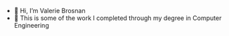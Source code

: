 - 👋 Hi, I’m Valerie Brosnan
- 👀 This is some of the work I completed through my degree in Computer Engineering
